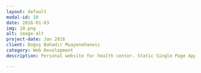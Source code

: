 ```yaml
---
layout: default
modal-id: 10
date: 2016-01-03
img: 10.png
alt: image-alt
project-date: Jan 2016
client: Doğuş Bahadır Muayenehanesı
category: Web Development
description: Personal website for health center. Static Single Page Application (SPA).

---
```

